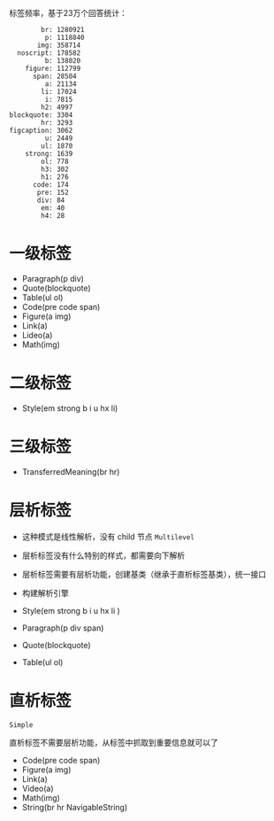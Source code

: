 标签频率，基于23万个回答统计：
```
        br: 1280921
         p: 1118840
       img: 358714
  noscript: 178582
         b: 138020
    figure: 112799
      span: 28504
         a: 21134
        li: 17024
         i: 7815
        h2: 4997
blockquote: 3304
        hr: 3293
figcaption: 3062
         u: 2449
        ul: 1870
    strong: 1639
        ol: 778
        h3: 302
        h1: 276
      code: 174
       pre: 152
       div: 84
        em: 40
        h4: 28
```
# 一级标签

- Paragraph(p div)
- Quote(blockquote)
- Table(ul ol)
- Code(pre code span)
- Figure(a img)
- Link(a)
- Lideo(a)
- Math(img)

# 二级标签

- Style(em strong b i u hx li)

# 三级标签

- TransferredMeaning(br hr)


# 层析标签
- 这种模式是线性解析，没有 child 节点
`Multilevel`
- 层析标签没有什么特别的样式，都需要向下解析
- 层析标签需要有层析功能，创建基类（继承于直析标签基类），统一接口
- 构建解析引擎

- Style(em strong b i u hx li )
- Paragraph(p div span)
- Quote(blockquote)
- Table(ul ol)

# 直析标签
`Simple`

直析标签不需要层析功能，从标签中抓取到重要信息就可以了
- Code(pre code span)
- Figure(a img)
- Link(a)
- Video(a)
- Math(img)
- String(br hr NavigableString)
